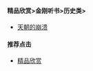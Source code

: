 #### 精品欣赏>金刚听书>历史类>

- [天朝的崩溃](https://summer200.github.io/content/ListentoBooks/History/)


#### 推荐点击
- [精品欣赏](https://summer200.github.io/content/main)
